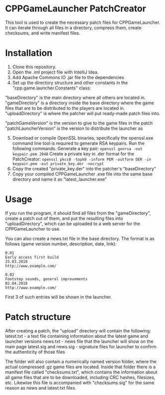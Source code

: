 # CPPGameLauncher PatchCreator
This tool is used to create the necessary patch files for CPPGameLauncher. It can iterate through all files in a directory, compress them, create checksums, and write manifest files.

# Installation
1. Clone this repository.
2. Open the .iml project file with IntelliJ Idea.
3. Add Apache Commons IO .jar file to the dependencies
4. Set up the directory structure and other constants in the "cpp.game.launcher.Constants" class:

"baseDirectory" is the main directory where all others are located in.
"gameDirectory" is a directory inside the base directory where the game files that are to be distributed to the players are located in.
"uploadDirectory" is where the patcher will put ready-made patch files into.

"patchGameVersion" is the version to give to the game files in the patch
"patchLauncherVersion" is the version to distribute the launcher as

5. Download or compile OpenSSL binaries, specifically the openssl.exe command line tool is required to generate RSA keypairs. Run the following commands.
Generate a key pair:
```openssl genrsa -out keypair.pem 2048```
Create a private key in .der format for the PatchCreator:
```openssl pkcs8 -topk8 -inform PEM -outform DER -in keypair.pem -out private_key.der -nocrypt```
6. Copy the created "private_key.der" into the patcher's "baseDirectory"
7. Copy your compiled CPPGameLauncher .exe file into the same base directory and name it as "latest_launcher.exe"

# Usage
If you run the program, it should find all files from the "gameDirectory", create a patch out of them, and put the resulting files into "uploadDirectory", which can be uploaded to a web server for the CPPGameLauncher to use.

You can also create a news.txt file in the base directory. The format is as follows (game version number, description, date, link):

```
0.01
Early access first build
25.03.2018
http://www.example.com/

0.02
Footstep sounds, general improvements
02.04.2018
http://www.example.com/
```

First 3 of such entries will be shown in the launcher.

# Patch structure
After creating a patch, the "upload" directory will contain the following:
latest.txt - a text file containing information about the latest game and launcher versions
news.txt - news file that the launcher will show on the main page
latest.sig and news.sig - signature files for launcher to confirm the authenticity of those files

The folder will also contain a numerically named version folder, where the actual compressed .gz game files are located. Inside that folder there is a manifest file called "checksums.txt", which contains the information about all game files that are to be downloaded, including CRC hashes, filesizes, etc. Likewise this file is accompanied with "checksums.sig" for the same reason as news and latest.txt files.
